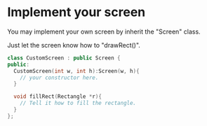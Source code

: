 # Implement your screen

You may implement your own screen by inherit the "Screen" class. 

Just let the screen know how to "drawRect()".

```cpp
class CustomScreen : public Screen {
public:
  CustomScreen(int w, int h):Screen(w, h){
    // your constructor here.
  }

  void fillRect(Rectangle *r){
    // Tell it how to fill the rectangle.
  }
};
```
